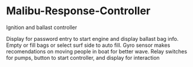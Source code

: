 # Malibu-Response-Controller
Ignition and ballast controller

Display for password entry to start engine and display ballast bag info. Empty or fill bags or select surf side to auto fill. Gyro sensor makes recomendations on moving people in boat for better wave. Relay switches for pumps, button to start controller, and display for interaction
